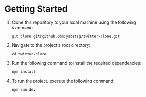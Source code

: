 # Getting Started

1. Clone this repository to your local machine using the following command:

    ``` git clone git@github.com:yabetsg/twitter-clone.git ```
2. Navigate to the project's root directory:
   
    ``` cd twitter-clone ```
3. Run the following command to install the required dependencies:

    ``` npm install ```
4. To run the project, execute the following command:

    ``` npm run dev ```